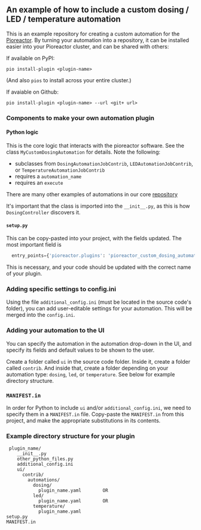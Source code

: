 ## An example of how to include a custom dosing / LED / temperature automation

This is an example repository for creating a custom automation for the [Pioreactor](https://pioreactor.com/). By turning your automation into a repository, it can be installed easier into your Pioreactor cluster, and can be shared with others:


If available on PyPI:
```
pio install-plugin <plugin-name>
```

(And also `pios` to install across your entire cluster.)

If avaiable on Github:

```
pio install-plugin <plugin-name> --url <git+ url>
```


### Components to make your own automation plugin

#### Python logic

This is the core logic that interacts with the pioreactor software. See the class `MyCustomDosingAutomation` for details. Note the following:

 - subclasses from `DosingAutomationJobContrib`, `LEDAutomationJobContrib`, or `TemperatureAutomationJobContrib`
 - requires a `automation_name`
 - requires an `execute`

There are many other examples of automations in our core [repository](https://github.com/Pioreactor/pioreactor/tree/master/pioreactor/automations)


It's important that the class is imported into the `__init__.py`, as this is how `DosingController` discovers it.


#### `setup.py`

This can be copy-pasted into your project, with the fields updated. The most important field is
```python
  entry_points={'pioreactor.plugins': 'pioreactor_custom_dosing_automation = pioreactor_custom_dosing_automation'},
```

This is necessary, and your code should be updated with the correct name of your plugin.


### Adding specific settings to config.ini
Using the file `additional_config.ini` (must be located in the source code's folder), you can add user-editable settings for your automation. This will be merged into the `config.ini`.

### Adding your automation to the UI

You can specify the automation in the automation drop-down in the UI, and specify its fields and default values to be shown to the user.

Create a folder called `ui` in the source code folder. Inside it, create a folder called `contrib`. And inside that, create a folder depending on your automation type: `dosing`, `led`, or `temperature`. See below for example directory structure.


### `MANIFEST.in`

In order for Python to include `ui` and/or `additional_config.ini`, we need to specify them in a `MANIFEST.in` file. Copy-paste the `MANIFEST.in` from this project, and make the appropriate substitutions in its contents.



### Example directory structure for your plugin

```
 plugin_name/
    __init__.py
    other_python_files.py
    additional_config.ini
    ui/
      contrib/
        automations/
          dosing/
            plugin_name.yaml        OR
          led/
            plugin_name.yaml        OR
          temperature/
            plugin_name.yaml
setup.py
MANIFEST.in

```
